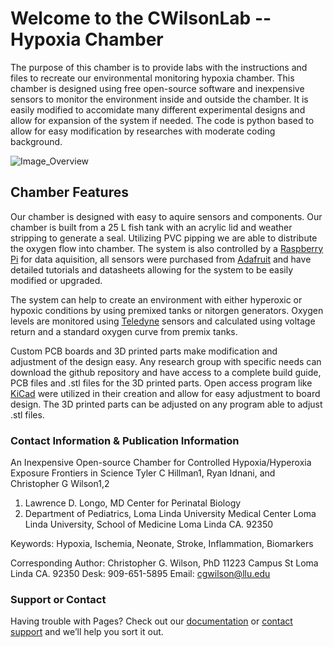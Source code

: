 # Welcome to the CWilsonLab -- Hypoxia Chamber

The purpose of this chamber is to provide labs with the instructions and files to recreate our environmental monitoring hypoxia chamber. This chamber is designed using free open-source software and inexpensive sensors to monitor the environment inside and outside the chamber. It is easily modified to accomidate many different experimental designs and allow for expansion of the system if needed. The code is python based to allow for easy modification by researches with moderate coding background. 

![Image_Overview](20220203_164231.jpg)
          

## Chamber Features

Our chamber is designed with easy to aquire sensors and components. Our chamber is built from a 25 L fish tank with an acrylic lid and weather stripping to generate a seal. Utilizing PVC pipping we are able to distribute the oxygen flow into chamber. The system is also controlled by a [Raspberry Pi](https://www.raspberrypi.com/products/raspberry-pi-4-model-b/) for data aquisition, all sensors were purchased from [Adafruit](https://www.adafruit.com/) and have detailed tutorials and datasheets allowing for the system to be easily modified or upgraded. 

The system can help to create an environment with either hyperoxic or hypoxic conditions by using premixed tanks or nitorgen generators. Oxygen levels are monitored using [Teledyne](https://www.teledyne-ai.com/Products/Oxygen-Sensors/Pages/R17A.aspx) sensors and calculated using voltage return and a standard oxygen curve from premix tanks.

Custom PCB boards and 3D printed parts make modification and adjustment of the design easy. Any research group with specific needs can download the github repository and have access to a complete build guide, PCB files and .stl files for the 3D printed parts. Open access program like [KiCad](https://www.kicad.org/) were utilized in their creation and allow for easy adjustment to board design. The 3D printed parts can be adjusted on any program able to adjust .stl files. 

### Contact Information & Publication Information
An Inexpensive Open-source Chamber for Controlled Hypoxia/Hyperoxia Exposure
Frontiers in Science
Tyler C Hillman1, Ryan Idnani, and Christopher G Wilson1,2
1. Lawrence D. Longo, MD Center for Perinatal Biology
2. Department of Pediatrics, Loma Linda University Medical Center
Loma Linda University, School of Medicine
Loma Linda CA. 92350
 
Keywords: Hypoxia, Ischemia, Neonate, Stroke, Inflammation, Biomarkers
  
Corresponding Author:
Christopher G. Wilson, PhD
11223 Campus St
Loma Linda CA. 92350
Desk: 909-651-5895
Email: cgwilson@llu.edu

### Support or Contact

Having trouble with Pages? Check out our [documentation](https://docs.github.com/categories/github-pages-basics/) or [contact support](https://support.github.com/contact) and we’ll help you sort it out.
